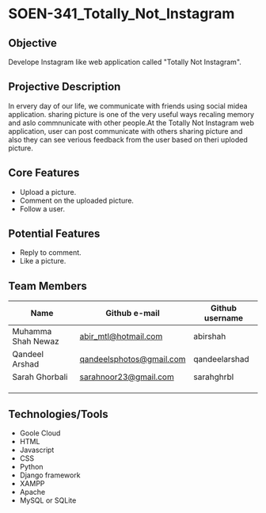 
# SOEN-341_Totally_Not_Instagram

## Objective 

Develope Instagram like web application called "Totally Not Instagram".

## Projective Description

In ervery day of our life, we communicate with friends using social midea application. sharing picture is one of the very useful
ways recaling memory and aslo commnunicate with other people.At the Totally Not Instagram web application, user can post communicate with 
others sharing picture and also they can see verious feedback from the user based on theri uploded picture.

## Core Features

* Upload a picture.
* Comment on the uploaded picture.
* Follow a user.

## Potential Features

* Reply to comment.
* Like a picture.

## Team Members

| Name                          | Github e-mail                                       | Github username    
|--------------------           |-------------------------------                      |-----------------
|Muhamma Shah Newaz             |abir_mtl@hotmail.com                                 |abirshah
|Qandeel Arshad                 |qandeelsphotos@gmail.com                             |qandeelarshad
|Sarah Ghorbali                 |sarahnoor23@gmail.com                                |sarahghrbl
|                               |                                                     |
|                               |                                                     |
|                               |                                                     |

## Technologies/Tools

* Goole Cloud
* HTML
* Javascript
* CSS
* Python
* Django framework
* XAMPP
* Apache
* MySQL or SQLite
